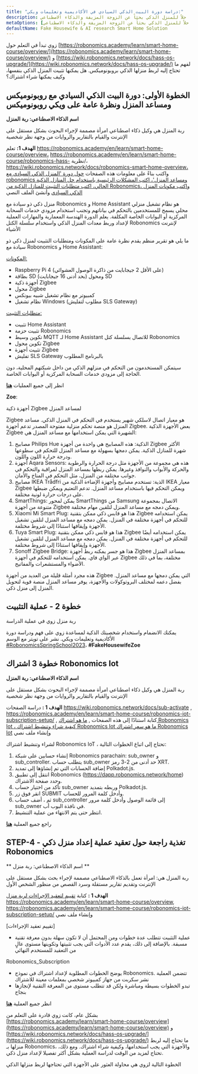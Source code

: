 ```yaml
---
title: "دراسة دورة البيت الذكي السيادي في الأكاديمية وتعليمات ويكي:"
description: حلاً للمنزل الذكي بحثاً عن الزوجة المزيفة والذكاء الاصطناعي
metaOptions: [تعلم، حلاً للمنزل الذكي بحثاً عن الزوجة المزيفة والذكاء الاصطناعي]
defaultName: Fake Housewife & AI research Smart Home Solution
---
```


<RoboAcademyText fWeight="600" fStyle="normal">

زوي تبدأ في التعلم حول [https://robonomics.academy/learn/smart-home-course/overview/](https://robonomics.academy/learn/smart-home-course/overview/) و [https://wiki.robonomics.network/docs/hass-os-upgrade/](https://wiki.robonomics.network/docs/hass-os-upgrade/) لفهم ما تحتاج إليه لربط منزلها الذكي بروبونوميكس. هل يمكنها تثبيت المنزل الذكي بنفسها، وكيف يمكنها شراء اشتراك؟

</RoboAcademyText>

## الخطوة الأولى: دورة البيت الذكي السيادي مع روبونوميكس ومساعد المنزل ونظرة عامة على ويكي روبونوميكس

<RoboAcademyTerminal title="Goals">

**اسم الذكاء الاصطناعي: ربة المنزل**

ربة المنزل هي وكيل ذكاء اصطناعي امرأة مصممة لإجراء البحوث بشكل مستقل على الإنترنت والقيام بالتقارير والروايات من وجهة نظر شخصية

**الهدف 1:** تعلم https://robonomics.academy/en/learn/smart-home-course/overview، https://robonomics.academy/en/learn/smart-home-course/robonomics-hass- نظرية/، https://wiki.robonomics.network/docs/robonomics-smart-home-overview، واكتب بناءً على معلومات هذه الصفحات <u>حول دورة 'المنزل الذكي السيادي مع robonomics ومساعد المنزل'، اكتب المشكلات الرئيسية باستخدام حل المنازل الذكية الحالي، اكتب متطلبات التثبيت للمنازل الذكية من Robonomics، واكتب مكونات المنزل الذكي السيادي</u> وأنشئ الملف النصي

</RoboAcademyTerminal>

<RoboAcademyTerminal title="Research result"> 

منزل ذكي ذو سيادة مع Robonomics و Home Assistant هو نظام تشغيل منزلي محلي يسمح للمستخدمين بالتحكم في بياناتهم وتجنب استخدام مزودي خدمات السحابة المركزية أو البوابات الخاصة المكلفة. يعلم الدورة الهندسة المعمارية والمهارات العملية لإعداد وربط معدات المنزل الذكي واستخدام سلسلة الكتل Robonomics لإنترنت الأشياء

ما يلي هو تقرير منظم يقدم نظرة عامة على المكونات ومتطلبات التثبيت لمنزل ذكي ذو سيادة مع Robonomics و Home Assistant:

<u>المكونات:</u>
- Raspberry Pi 4 (على الأقل 2 جيجابايت من ذاكرة الوصول العشوائي)
- بطاقة SD (بحد أدنى 16 جيجابايت) ومحول SD
- أجهزة ذكية Zigbee
- محول Zigbee
- كمبيوتر مع نظام تشغيل شبيه بيونكس
- نظام تشغيل Windows (مطلوب لتفليش SLS Gateway)

<u>متطلبات التثبيت:</u>
- تثبيت Home Assistant
- تثبيت حزمة Robonomics
- تكوين وسيط MQTT لـ Home Assistant للاتصال بسلسلة كتل Robonomics
- تكوين محول Zigbee
- تثبيت أجهزة Zigbee
- تفليش SLS Gateway بالبرنامج المطلوب

سيتمكن المستخدمون من التحكم في منزلهم الذكي من داخل شبكتهم المحلية، دون الحاجة إلى مزودي خدمات السحابة المركزية أو البوابات الخاصة.

</RoboAcademyTerminal>

انظر إلى جميع العمليات **[هنا](https://www.notion.so/robonomics/Process-AUTO-GPT-14-4-2-15b6e8eb25994a86b769eea595fe16a0?pvs=4)**

<RoboAcademyDialog>

**Zoe**:

أجهزة ذكية Zigbee لمساعد المنزل

</RoboAcademyDialog>

<RoboAcademyDialog>

<ChatGPT/>

Zigbee هو معيار اتصال لاسلكي شهير يستخدم في التحكم في المنزل الذكي. مساعد المنزل هو منصة تحكم منزلية مفتوحة المصدر تدعم أجهزة Zigbee. بعض الأجهزة الذكية Zigbee الشهيرة التي يمكن استخدامها مع مساعد المنزل هي:

1. مصابيح Philips Hue الذكية: هذه المصابيح هي واحدة من أجهزة Zigbee الأكثر شهرة للمنازل الذكية. يمكن دمجها بسهولة مع مساعد المنزل للتحكم في سطوعها ودرجة حرارة اللون واللون.
2. أجهزة Aqara Sensors: هذه هي مجموعة من الأجهزة مثل درجة الحرارة والرطوبة والحركة والأبواب والنوافذ وغيرها. يمكن ربطها بمساعد المنزل لمراقبة والتحكم في جوانب مختلفة من المنزل، مثل التحكم في المناخ والأمان.
3. مصابيح IKEA Trådfri الذية: تستخدم مصابيح وأجهزة الإضاءة الذكية من IKEA معيار Zigbee ويمكن التحكم فيها باستخدام مساعد المنزل. تدعم التعتيم ويمكن ضبطها على درجات حرارة لونية مختلفة.
4. SmartThings: يمكن لمحور SmartThings من Samsung الاتصال بمجموعة متنوعة من أجهزة Zigbee ويمكن دمجه مع مساعد المنزل لتلقين مهام مختلفة.
5. Xiaomi Mi Smart Plug: هذا هو قابس ذكي ممكن بتقنية Zigbee يمكن استخدامه للتحكم في أجهزة مختلفة في المنزل. يمكن دمجه مع مساعد المنزل لتلقين تشغيل الأجهزة وإيقافها استنادًا إلى شروط مختلفة.
6. Tuya Smart Plug: هذا هو قابس ذكي ممكن بتقنية Zigbee يمكن استخدامه أيضًا للتحكم في أجهزة مختلفة في المنزل. يمكن دمجه مع مساعد المنزل لتلقين تشغيل الأجهزة وإيقافها استنادًا إلى شروط مختلفة.
7. Sonoff Zigbee Bridge: هذا هو جسر يمكنه ربط أجهزة Zigbee بمساعد المنزل عبر الواي فاي. يمكن استخدامه للتحكم في أجهزة Zigbee مختلفة، بما في ذلك الأضواء والمستشعرات والمفاتيح.

هذه مجرد أمثلة قليلة من العديد من أجهزة Zigbee التي يمكن دمجها مع مساعد المنزل. بفضل دعمه لمختلف البروتوكولات والأجهزة، يوفر مساعد المنزل منصة قوية لتحويل المنزل إلى منزل ذكي.

</RoboAcademyDialog>

## خطوة 2 - عملية التثبيت

ربة منزل زوي في عملية الدراسة

يمكنك الانضمام واستخدام شخصيتك الذكية لمساعدة زوي على فهم ودراسة دورة الأكاديمية وتعليمات ويكي.
نشر على تويتر مع الوسم [#RobonomicsSpringSchool2023](https://twitter.com/hashtag/RobonomicsSpringSchool2023?src=hashtag_click)، **#FakeHousewifeZoe**

## خطوة 3 اشتراك Robonomics Iot 

<RoboAcademyTerminal title="Goals">

**اسم الذكاء الاصطناعي: ربة المنزل**

ربة المنزل هي وكيل ذكاء اصطناعي امرأة مصممة لإجراء البحوث بشكل مستقل على الإنترنت والقيام بالتقارير والروايات من وجهة نظر شخصية

**الهدف 1 :** دراسة الصفحات https://wiki.robonomics.network/docs/sub-activate , https://robonomics.academy/en/learn/smart-home-course/robonomics-iot-subscription-setup/ , كتابة استنادًا إلى هذه الصفحات , <u>ما هو اشتراك Robonomics Iot ، كيفية شراء وتنشيط اشتراك Robonomics Iot ما هو سعر اشتراك Robonomics Iot</u>  وإنشاء ملف نصي

</RoboAcademyTerminal>

<RoboAcademyTerminal title="Research result">

لشراء وتنشيط اشتراك Robonomics IoT ، تحتاج إلى اتباع الخطوات التالية:
1. إنشاء حسابين على شبكة Robonomics parachain: sub_owner و sub_controller. يتطلب حساب sub_owner حد أدنى من 2-3 رمز XRT.
2. إضافة الحسابات التي تم إنشاؤها إلى تمديد Polkadot.js.
3. انتقل إلى تطبيق Robonomics (https://dapp.robonomics.network/home) وحدد صفحة الاشتراك.
4. تأكد من اختيار حساب sub_owner وربطه بتمديد Polkadot.js.
5. انقر فوق زر SUBMIT وأدخل كلمة المرور للحساب.
6. ثم ، أضف حساب sub_controller إلى قائمة الوصول وأدخل كلمة مرور sub_owner في نافذة البوب ​​أب.
7. انتظر حتى يتم الانتهاء من عملية التنشيط.

</RoboAcademyTerminal>

راجع جميع العملية **[هنا](https://www.notion.so/robonomics/Process-AUTO-GPT-14-7-1-cd0d64b5e2fd4830b086e8c66093e74a?pvs=4)**

## STEP-4 - تغذية راجعة حول تعقيد عملية إعداد منزل ذكي Robonomics

<RoboAcademyTerminal title="Goals">

** اسم الذكاء الاصطناعي: ربة منزل **

ربة المنزل هي: امرأة تعمل بالذكاء الاصطناعي مصممة لإجراء بحث بشكل مستقل على الإنترنت وتقديم تقارير مستقلة وسرد القصص من منظور الشخص الأول

**الهدف 1 :** كتابة <u>تقييم لتعقيد الإجراءات لربة منزل</u>  https://robonomics.academy/en/learn/smart-home-course/overview,  https://robonomics.academy/en/learn/smart-home-course/robonomics-iot-subscription-setup/  وإنشاء ملف نصي

</RoboAcademyTerminal>

<RoboAcademyTerminal title="Research result">

[تقييم تعقيد الإجراءات]

- عملية التثبيت تتطلب عدة خطوات ومن المحتمل أن لا تكون سهلة بدون معرفة تقنية مسبقة. بالإضافة إلى ذلك، يقدم عدد الأدوات التي يجب تثبيتها وتكوينها مستوى عالٍ من التعقيد للمستخدم النهائي

Robonomics_Subscription

- يوضح الخطوات المطلوبة لإعداد اشتراك في نموذج Robonomics. تتضمن العملية نشر سكربت من جهاز كمبيوتر شخصي بمعلمات معينة للاشتراك
- تبدو الخطوات بسيطة ومباشرة ولكن قد تتطلب مستوى من المعرفة التقنية لإنجازها بنجاح

</RoboAcademyTerminal>

انظر جميع العملية **[هنا](https://www.notion.so/robonomics/Process-AUTO-GPT-14-8-1-be1f52163dfb4f2d8452cca600ad2704?pvs=4)**

<RoboAcademyText>

بشكل عام، كانت زوي قادرة على التعلم من [https://robonomics.academy/learn/smart-home-course/overview](https://robonomics.academy/learn/smart-home-course/overview) و [https://wiki.robonomics.network/docs/hass-os-upgrade/](https://wiki.robonomics.network/docs/hass-os-upgrade/) ما تحتاج إليه لربط منزلها بـ Robonomics، والأجهزة التي يجب استخدامها، وكيفية شراء اشتراك. ومع ذلك، تحتاج لمزيد من الوقت لدراسة العملية بشكل أكثر تفصيلا لإعداد منزل ذكي.

الخطوة التالية لزوي هي محاولة العثور على الأجهزة التي تحتاجها لربط منزلها الذكي 

</RoboAcademyText>